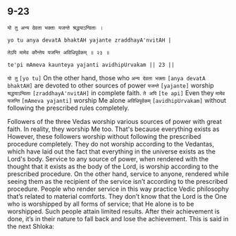 ## 9-23


```shloka-sa
यो तु अन्य देवता भक्ताः यजन्ते श्रद्धयाऽन्विताः ।
```
```shloka-sa-hk
yo tu anya devatA bhaktAH yajante zraddhayA'nvitAH |
```
```shloka-sa
तेऽपि मामेव कौन्तेय यजन्ति अविधिपूर्वकम् ॥ २३ ॥
```
```shloka-sa-hk
te'pi mAmeva kaunteya yajanti avidhipUrvakam || 23 ||
```

`यो तु` `[yo tu]` On the other hand, those who `अन्य देवता भक्ताः` `[anya devatA bhaktAH]` are devoted to other sources of power `यजन्ते` `[yajante]` worship `श्रद्धयाऽन्विताः` `[zraddhayA'nvitAH]` in complete faith. `ते अपि` `[te api]` Even they `मामेव यजन्ति` `[mAmeva yajanti]` worship Me alone `अविधिपूर्वकम्` `[avidhipUrvakam]` without following the prescribed rules completely.

Followers of the three Vedas worship various sources of power with great faith. In reality, they worship Me too. That's because everything exists as 
However, these followers worship without following the prescribed procedure completely. They do not worship according to the Vedantas, which have laid out the fact that everything in the universe exists as the Lord's body. 
Service to any source of power, when rendered with the thought that it exists as the body of the Lord, is worship according to the prescribed procedure. 
On the other hand, service to anyone, rendered while seeing them as the recipient of the service isn’t according to the prescribed procedure. People who render service in this way practice Vedic philosophy that’s related to material comforts. They don’t know that the Lord is the One who is worshipped by all forms of service; that He alone is to be worshipped. 
Such people attain limited results. After their achievement is done, it’s in their nature to fall back and lose the achievement. This is said in the next Shloka:

